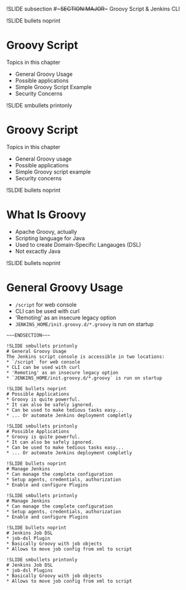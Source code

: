 !SLIDE subsection
#~~~SECTION:MAJOR~~~ Groovy Script & Jenkins CLI

!SLIDE bullets noprint
# Groovy Script
Topics in this chapter

* General Groovy Usage
* Possible applications
* Simple Groovy Script Example
* Security Concerns

!SLIDE smbullets printonly
# Groovy Script
Topics in this chapter

* General Groovy usage
* Possible applications
* Simple Groovy script example
* Security concerns

!SLDIE bullets noprint
# What Is Groovy
* Apache Groovy, actually
* Scripting language for Java
* Used to create Domain-Specific Langauges (DSL)
* Not excactly Java

!SLIDE bullets noprint
# General Groovy Usage
* `/script` for web console
* CLI can be used with curl
* 'Remoting' as an insecure legacy option
* `JENKINS_HOME/init.groovy.d/*.groovy` is run on startup

~~~SECTION:notes~~~
~~~ENDSECTION~~~

!SLIDE smbullets printonly
# General Groovy Usage
The Jenkins script console is accessible in two locations:
* `/script` for web console
* CLI can be used with curl
* 'Remoting' as an insecure legacy option
* `JENKINS_HOME/init.groovy.d/*.groovy` is run on startup

!SLIDE bullets noprint
# Possible Applications
* Groovy is quite powerful.
* It can also be safely ignored.
* Can be used to make tedious tasks easy...
* ... Or automate Jenkins deployment completly

!SLIDE smbullets printonly
# Possible Applications
* Groovy is quite powerful.
* It can also be safely ignored.
* Can be used to make tedious tasks easy...
* ... Or automate Jenkins deployment completly

!SLIDE bullets noprint
# Manage Jenkins
* Can manage the complete configuration
* Setup agents, credentials, authorization
* Enable and configure Plugins

!SLIDE smbullets printonly
# Manage Jenkins
* Can manage the complete configuration
* Setup agents, credentials, authorization
* Enable and configure Plugins

!SLIDE bullets noprint
# Jenkins Job DSL
* job-dsl Plugin
* Basically Groovy with job objects
* Allows to move job config from xml to script

!SLIDE smbullets printonly
# Jenkins Job DSL
* job-dsl Plugins
* Basically Groovy with job objects
* Allows to move job config from xml to script
